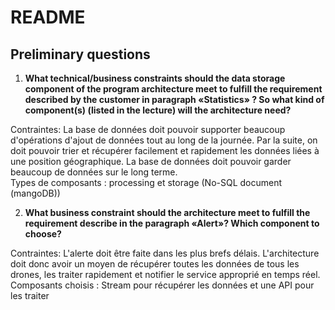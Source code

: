 # README

## Preliminary questions

1)	**What technical/business constraints should the data storage component of the program architecture meet to fulfill the requirement described by the customer in paragraph «Statistics» ? So what kind of component(s) (listed in the lecture) will the architecture need?**

Contraintes: La base de données doit pouvoir supporter beaucoup d'opérations d'ajout de données tout au long de la journée. Par la suite, on doit pouvoir trier et récupérer facilement et rapidement les données liées à une position géographique. La base de données doit pouvoir garder beaucoup de données sur le long terme.  
Types de composants : processing et storage (No-SQL document (mangoDB))

2)	**What business constraint should the architecture meet to fulfill the requirement describe in the paragraph «Alert»? Which component to choose?**

Contraintes:  L'alerte doit être faite dans les plus brefs délais. L'architecture doit donc avoir un moyen de récupérer toutes les données de tous les drones, les traiter rapidement et notifier le service approprié en temps réel.  
Composants choisis : Stream pour récupérer les données et une API pour les traiter
